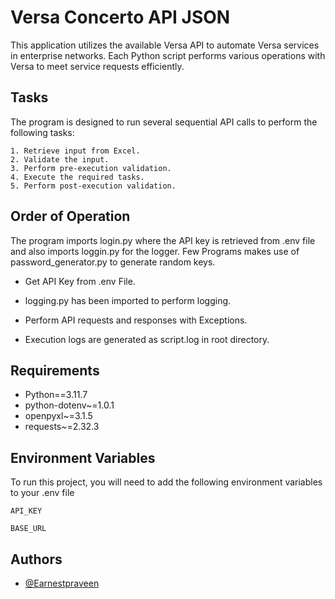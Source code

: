 
# Versa Concerto API JSON 

This application utilizes the available Versa API to automate Versa services in enterprise networks. Each Python script performs various operations with Versa to meet service requests efficiently.




## Tasks

The program is designed to run several sequential API calls to perform the following tasks:

    1. Retrieve input from Excel.
    2. Validate the input.
    3. Perform pre-execution validation.
    4. Execute the required tasks.
    5. Perform post-execution validation.  


## Order of Operation

The program imports login.py where the API key is retrieved from .env file and also imports loggin.py for the logger. Few Programs makes use of password_generator.py to generate random keys.

- Get API Key from .env File.

- logging.py has been imported to perform logging.

- Perform API requests and responses with Exceptions.

- Execution logs are generated as script.log in root directory.



## Requirements

- Python==3.11.7
- python-dotenv~=1.0.1
- openpyxl~=3.1.5
- requests~=2.32.3


## Environment Variables

To run this project, you will need to add the following environment variables to your .env file

`API_KEY`

`BASE_URL`


## Authors

- [@Earnestpraveen](https://www.github.com/Earnestpraveen)

